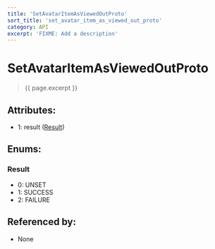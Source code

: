 ```yaml
---
title: 'SetAvatarItemAsViewedOutProto'
sort_title: 'set_avatar_item_as_viewed_out_proto'
category: API
excerpt: 'FIXME: Add a description'
---
```


[comment]: <> (THIS PART IS GENERATED - AKA DON'T EDIT THIS PART MANUALLY)

# SetAvatarItemAsViewedOutProto

> {{ page.excerpt }}

## Attributes:

- 1: result ([Result](#result))

## Enums:

### Result
- 0: UNSET
- 1: SUCCESS
- 2: FAILURE

## Referenced by:

- None

[comment]: <> (YOU CAN EDIT AFTER THIS)
